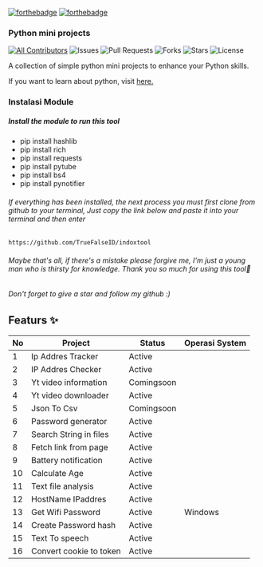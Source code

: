 <!-- ALL-CONTRIBUTORS-BADGE:START - Do not remove or modify this section -->
[![forthebadge](https://forthebadge.com/images/badges/built-by-developers.svg)](https://github.com/TrueFalseID)
[![forthebadge](https://forthebadge.com/images/badges/made-with-python.svg)](https://www.python.org)

### Python mini projects

[![All Contributors](https://img.shields.io/github/contributors/TrueFalseID/indoxtool)](#contributors-)
![Issues](https://img.shields.io/github/issues/TrueFalseID/indoxtool)
![Pull Requests](https://img.shields.io/github/issues-pr/TrueFalseID/indoxtool?)
![Forks](https://img.shields.io/github/forks/TrueFalseID/indoxtool)
![Stars](https://img.shields.io/github/stars/TrueFalseID/indoxtool)
![License](https://img.shields.io/github/license/TrueFalseID/indoxtool)

A collection of simple python mini projects to enhance your Python skills.

If you want to learn about python, visit [here.](https://github.com/Python-World/Py-Resources)

### Instalasi Module
##### Install the module to run this tool
- pip install hashlib
- pip install rich
- pip install requests
- pip install pytube
- pip install bs4
- pip install pynotifier
###### If everything has been installed, the next process you must first clone from github to your terminal, Just copy the link below and paste it into your terminal and then enter
```
https://github.com/TrueFalseID/indoxtool
```
###### Maybe that's all, if there's a mistake please forgive me, I'm just a young man who is thirsty for knowledge. Thank you so much for using this tool🙏
###### Don't forget to give a star and follow my github :)
## Featurs ✨

No   | Project | Status | Operasi System
--- | --- | --- | --- |
1 | Ip Addres Tracker | Active
2 | IP Addres Checker | Active 
3 | Yt video information | Comingsoon
4 | Yt video downloader | Active
5 | Json To Csv | Comingsoon 
6 | Password generator | Active
7 | Search String in files | Active 
8 | Fetch link from page | Active
9 | Battery notification | Active
10 | Calculate Age | Active
11 | Text file analysis | Active
12 | HostName IPaddres | Active
13 | Get Wifi Password | Active | Windows
14 | Create Password hash | Active 
15 | Text To speech | Active 
16 | Convert cookie to token | Active
